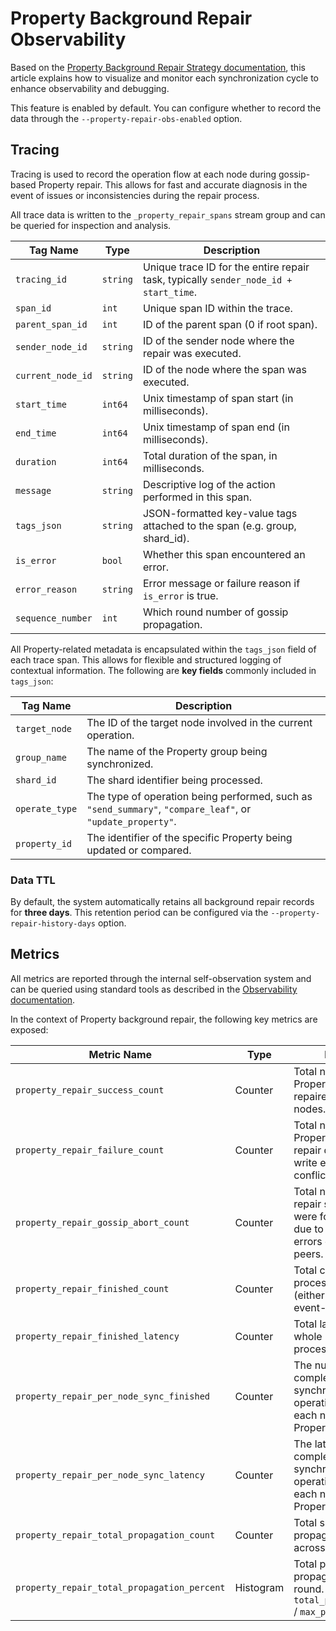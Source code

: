 # Property Background Repair Observability

Based on the [Property Background Repair Strategy documentation](../concept/property-repair.md), 
this article explains how to visualize and monitor each synchronization cycle to enhance observability and debugging.

This feature is enabled by default. You can configure whether to record the data through the `--property-repair-obs-enabled` option.

## Tracing

Tracing is used to record the operation flow at each node during gossip-based Property repair. 
This allows for fast and accurate diagnosis in the event of issues or inconsistencies during the repair process.

All trace data is written to the `_property_repair_spans` stream group and can be queried for inspection and analysis.

| Tag Name          | Type     | Description                                                                          |
|-------------------|----------|--------------------------------------------------------------------------------------|
| `tracing_id`      | `string` | Unique trace ID for the entire repair task, typically `sender_node_id + start_time`. |
| `span_id`         | `int`    | Unique span ID within the trace.                                                     |
| `parent_span_id`  | `int`    | ID of the parent span (0 if root span).                                              |
| `sender_node_id`  | `string` | ID of the sender node where the repair was executed.                                 |
| `current_node_id` | `string` | ID of the node where the span was executed.                                          |
| `start_time`      | `int64`  | Unix timestamp of span start (in milliseconds).                                      |
| `end_time`        | `int64`  | Unix timestamp of span end (in milliseconds).                                        |
| `duration`        | `int64`  | Total duration of the span, in milliseconds.                                         |
| `message`         | `string` | Descriptive log of the action performed in this span.                                |
| `tags_json`       | `string` | JSON-formatted key-value tags attached to the span (e.g. group, shard\_id).          |
| `is_error`        | `bool`   | Whether this span encountered an error.                                              |
| `error_reason`    | `string` | Error message or failure reason if `is_error` is true.                               |
| `sequence_number` | `int`    | Which round number of gossip propagation.                                            |

All Property-related metadata is encapsulated within the `tags_json` field of each trace span. 
This allows for flexible and structured logging of contextual information. The following are **key fields** commonly included in `tags_json`:

| Tag Name       | Description                                                                                                |
|----------------|------------------------------------------------------------------------------------------------------------|
| `target_node`  | The ID of the target node involved in the current operation.                                               |
| `group_name`   | The name of the Property group being synchronized.                                                         |
| `shard_id`     | The shard identifier being processed.                                                                      |
| `operate_type` | The type of operation being performed, such as `"send_summary"`, `"compare_leaf"`, or `"update_property"`. |
| `property_id`  | The identifier of the specific Property being updated or compared.                                         |


### Data TTL

By default, the system automatically retains all background repair records for **three days**.
This retention period can be configured via the `--property-repair-history-days` option.

## Metrics

All metrics are reported through the internal self-observation system and can be queried using standard tools as described in 
the [Observability documentation](./observability.md).

In the context of Property background repair, the following key metrics are exposed:

| Metric Name                                 | Type      | Description                                                                                                           |
|---------------------------------------------|-----------|-----------------------------------------------------------------------------------------------------------------------|
| `property_repair_success_count`             | Counter   | Total number of Properties successfully repaired across all nodes.                                                    |
| `property_repair_failure_count`             | Counter   | Total number of Properties that failed to repair due to validation, write errors, or version conflicts.               |
| `property_repair_gossip_abort_count`        | Counter   | Total number of gossip repair sessions that were forcefully aborted due to unrecoverable errors or unavailable peers. |
| `property_repair_finished_count`            | Counter   | Total count of the repair process was triggered (either scheduled or event-based).                                    |
| `property_repair_finished_latency`          | Counter   | Total latency of the whole property repair process.                                                                   |
| `property_repair_per_node_sync_finished`    | Counter   | The number of completed synchronization operations executed by each node during Property repair.                      |
| `property_repair_per_node_sync_latency`     | Counter   | The latency seconds of completed synchronization operations executed by each node during Property repair.             |
| `property_repair_total_propagation_count`   | Counter   | Total success propagation count across all nodes.                                                                     |
| `property_repair_total_propagation_percent` | Histogram | Total percent have propagation in each round. `total_propagation_count` / `max_propagation_count`.                    |

